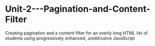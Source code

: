 # Unit-2---Pagination-and-Content-Filter
Creating pagination and a content filter for an overly long HTML list of students using progressively enhanced, unobtrusive JavaScript
